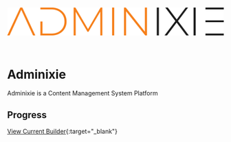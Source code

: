 ![logo](https://raw.githubusercontent.com/adminixie/.github/main/profile/logo-black.png)

<br>

# Adminixie

Adminixie is a Content Management System Platform

## Progress
[View Current Builder](https://adminixie-admin-builder.onrender.com/){:target="_blank"}